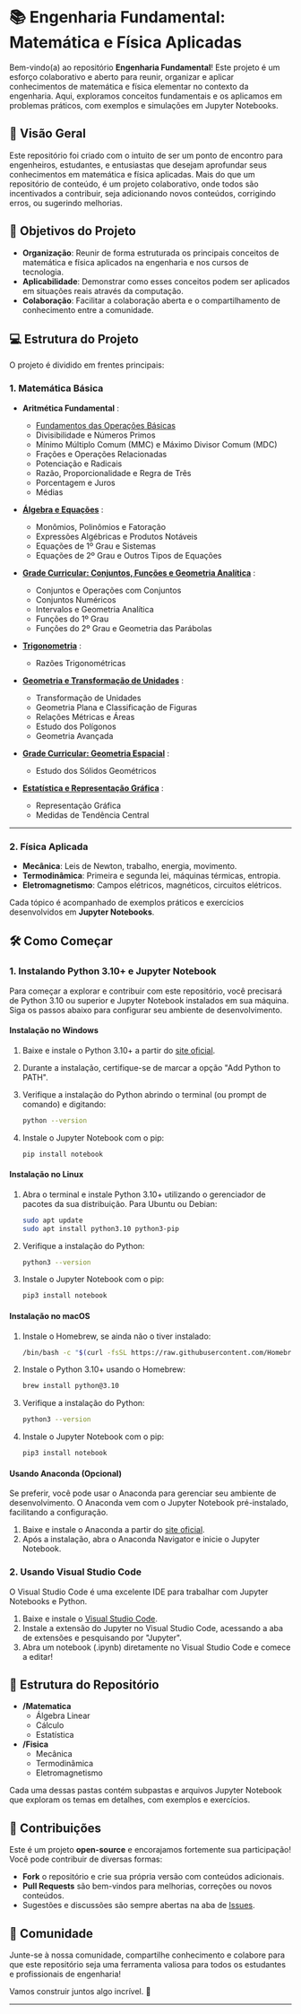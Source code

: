 # 📚 Engenharia Fundamental: Matemática e Física Aplicadas

Bem-vindo(a) ao repositório **Engenharia Fundamental**! Este projeto é um esforço colaborativo e aberto para reunir, organizar e aplicar conhecimentos de matemática e física elementar no contexto da engenharia. Aqui, exploramos conceitos fundamentais e os aplicamos em problemas práticos, com exemplos e simulações em Jupyter Notebooks.

## 🚀 Visão Geral

Este repositório foi criado com o intuito de ser um ponto de encontro para engenheiros, estudantes, e entusiastas que desejam aprofundar seus conhecimentos em matemática e física aplicadas. Mais do que um repositório de conteúdo, é um projeto colaborativo, onde todos são incentivados a contribuir, seja adicionando novos conteúdos, corrigindo erros, ou sugerindo melhorias.

## 🎯 Objetivos do Projeto

- **Organização**: Reunir de forma estruturada os principais conceitos de matemática e física aplicados na engenharia e nos cursos de tecnologia.
- **Aplicabilidade**: Demonstrar como esses conceitos podem ser aplicados em situações reais através da computação.
- **Colaboração**: Facilitar a colaboração aberta e o compartilhamento de conhecimento entre a comunidade.

## 💻 Estrutura do Projeto

O projeto é dividido em frentes principais:

### 1. Matemática Básica

- **Aritmética Fundamental** :
  -  [Fundamentos das Operações Básicas](./aritimetica_fundamental/Operacoes_Basicas.ipynb)
  -  Divisibilidade e Números Primos
  -  Mínimo Múltiplo Comum (MMC) e Máximo Divisor Comum (MDC)
  - Frações e Operações Relacionadas
  - Potenciação e Radicais
  - Razão, Proporcionalidade e Regra de Três
  - Porcentagem e Juros
  - Médias

- **[Álgebra e Equações]()** :
    - Monômios, Polinômios e Fatoração
    - Expressões Algébricas e Produtos Notáveis
    - Equações de 1º Grau e Sistemas
    - Equações de 2º Grau e Outros Tipos de Equações

- **[Grade Curricular: Conjuntos, Funções e Geometria Analítica]()** :
  - Conjuntos e Operações com Conjuntos
  - Conjuntos Numéricos
  - Intervalos e Geometria Analítica
  - Funções do 1º Grau
  - Funções do 2º Grau e Geometria das Parábolas
  
- **[Trigonometria]()** :
  - Razões Trigonométricas

- **[Geometria e Transformação de Unidades]()** :
  - Transformação de Unidades
  - Geometria Plana e Classificação de Figuras
  - Relações Métricas e Áreas
  - Estudo dos Polígonos
  - Geometria Avançada

- **[Grade Curricular: Geometria Espacial]()** :
  - Estudo dos Sólidos Geométricos
  
- **[Estatística e Representação Gráfica]()** :
  - Representação Gráfica
  - Medidas de Tendência Central
---

### 2. Física Aplicada

- **Mecânica**: Leis de Newton, trabalho, energia, movimento.
- **Termodinâmica**: Primeira e segunda lei, máquinas térmicas, entropia.
- **Eletromagnetismo**: Campos elétricos, magnéticos, circuitos elétricos.

Cada tópico é acompanhado de exemplos práticos e exercícios desenvolvidos em **Jupyter Notebooks**.

## 🛠️ Como Começar

### 1. Instalando Python 3.10+ e Jupyter Notebook

Para começar a explorar e contribuir com este repositório, você precisará de Python 3.10 ou superior e Jupyter Notebook instalados em sua máquina. Siga os passos abaixo para configurar seu ambiente de desenvolvimento.

#### Instalação no Windows

1. Baixe e instale o Python 3.10+ a partir do [site oficial](https://www.python.org/downloads/).
2. Durante a instalação, certifique-se de marcar a opção "Add Python to PATH".
3. Verifique a instalação do Python abrindo o terminal (ou prompt de comando) e digitando:

   ```bash
   python --version
   ```

4. Instale o Jupyter Notebook com o pip:

   ```bash
   pip install notebook
   ```

#### Instalação no Linux

1. Abra o terminal e instale Python 3.10+ utilizando o gerenciador de pacotes da sua distribuição. Para Ubuntu ou Debian:

   ```bash
   sudo apt update
   sudo apt install python3.10 python3-pip
   ```

2. Verifique a instalação do Python:

   ```bash
   python3 --version
   ```

3. Instale o Jupyter Notebook com o pip:

   ```bash
   pip3 install notebook
   ```

#### Instalação no macOS

1. Instale o Homebrew, se ainda não o tiver instalado:

   ```bash
   /bin/bash -c "$(curl -fsSL https://raw.githubusercontent.com/Homebrew/install/HEAD/install.sh)"
   ```

2. Instale o Python 3.10+ usando o Homebrew:

   ```bash
   brew install python@3.10
   ```

3. Verifique a instalação do Python:

   ```bash
   python3 --version
   ```

4. Instale o Jupyter Notebook com o pip:

   ```bash
   pip3 install notebook
   ```

#### Usando Anaconda (Opcional)

Se preferir, você pode usar o Anaconda para gerenciar seu ambiente de desenvolvimento. O Anaconda vem com o Jupyter Notebook pré-instalado, facilitando a configuração.

1. Baixe e instale o Anaconda a partir do [site oficial](https://www.anaconda.com/products/individual).
2. Após a instalação, abra o Anaconda Navigator e inicie o Jupyter Notebook.

### 2. Usando Visual Studio Code

O Visual Studio Code é uma excelente IDE para trabalhar com Jupyter Notebooks e Python.

1. Baixe e instale o [Visual Studio Code](https://code.visualstudio.com/).
2. Instale a extensão do Jupyter no Visual Studio Code, acessando a aba de extensões e pesquisando por "Jupyter".
3. Abra um notebook (.ipynb) diretamente no Visual Studio Code e comece a editar!

## 📂 Estrutura do Repositório

- **/Matematica**
  - Álgebra Linear
  - Cálculo
  - Estatística
- **/Fisica**
  - Mecânica
  - Termodinâmica
  - Eletromagnetismo

Cada uma dessas pastas contém subpastas e arquivos Jupyter Notebook que exploram os temas em detalhes, com exemplos e exercícios.

## 🎉 Contribuições

Este é um projeto **open-source** e encorajamos fortemente sua participação! Você pode contribuir de diversas formas:

- **Fork** o repositório e crie sua própria versão com conteúdos adicionais.
- **Pull Requests** são bem-vindos para melhorias, correções ou novos conteúdos.
- Sugestões e discussões são sempre abertas na aba de [Issues](https://github.com/seu-usuario/seu-repositorio/issues).

## 📢 Comunidade

Junte-se à nossa comunidade, compartilhe conhecimento e colabore para que este repositório seja uma ferramenta valiosa para todos os estudantes e profissionais de engenharia!

Vamos construir juntos algo incrível. 🚀

---